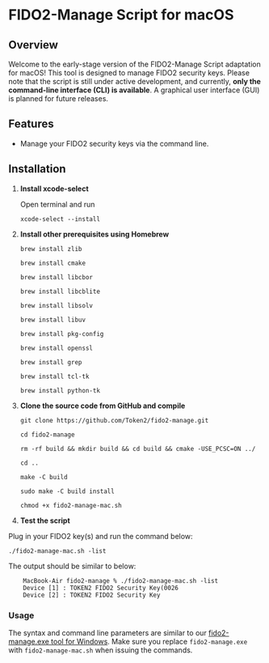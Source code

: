 # FIDO2-Manage Script for macOS

## Overview
Welcome to the early-stage version of the FIDO2-Manage Script adaptation for macOS! This tool is designed to manage FIDO2 security keys. Please note that the script is still under active development, and currently, **only the command-line interface (CLI) is available**. A graphical user interface (GUI) is planned for future releases.

## Features
- Manage your FIDO2 security keys via the command line.

## Installation

1. **Install xcode-select**

    Open terminal and run

    `xcode-select --install`

3. **Install other prerequisites using Homebrew**

    `brew install zlib`

    `brew install cmake`

    `brew install libcbor`

    `brew install libcblite`

    `brew install libsolv`

    `brew install libuv`

    `brew install pkg-config`
   
    `brew install openssl`

    `brew install grep`

    `brew install tcl-tk`

    `brew install python-tk`


5. **Clone the source code from GitHub and compile**

    `git clone https://github.com/Token2/fido2-manage.git`

    `cd fido2-manage`

    `rm -rf build && mkdir build && cd build && cmake -USE_PCSC=ON ../`

    `cd ..`

    `make -C build`

    `sudo make -C build install`

    `chmod +x fido2-manage-mac.sh`

6. **Test the script**  

Plug in your FIDO2 key(s) and run the command below:

    ./fido2-manage-mac.sh -list

The output should be similar to below:
```console
    MacBook-Air fido2-manage % ./fido2-manage-mac.sh -list
    Device [1] : TOKEN2 FIDO2 Security Key(0026
    Device [2] : TOKEN2 FIDO2 Security Key
```

### Usage ###
The syntax and command line parameters are similar to our  [fido2-manage.exe tool for Windows](https://www.token2.com/site/page/fido2-token-management-tool-fido2-manage-exe).
Make sure you replace `fido2-manage.exe` with `fido2-manage-mac.sh` when issuing the commands.
